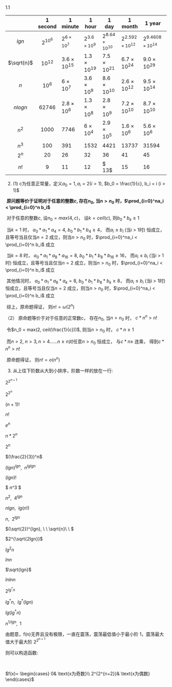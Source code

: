 1.1

|            |  1 second  | 1 minute      | 1 hour         | 1 day              | 1 month             | 1 year               |      1 century       |
| :--------: | :--------: | ------------- | -------------- | ------------------ | ------------------- | -------------------- | :------------------: |
|   $lgn$    | $2^{10^6}$ | $2^{6×10^7}$  | $2^{3.6×10^9}$ | $2^{8.64×10^{10}}$ | $2^{2.592×10^{12}}$ | $2^{9.4608×10^{14}}$ | $2^{9.4608×10^{16}}$ |
| $\sqrt{n}$ | $10^{12}$  | $3.6×10^{15}$ | $1.3×10^{19}$  | $7.5×10^{21}$      | $6.7×10^{24}$       | $9.0×10^{29}$        |    $9.0×10^{33}$     |
|    $n$     |   $10^6$   | $6×10^7$      | $3.6×10^9$     | $8.6×10^{10}$      | $2.6×10^{12}$       | $9.5×10^{14}$        |    $9.5×10^{16}$     |
|  $nlogn$   |  $62746$   | $2.8×10^{6}$  | $1.3×10^{8}$   | $2.8×10^9$         | $7.2×10^{10}$       | $8.7×10^{10}$        |    $7.9×10^{12}$     |
|   $n^2$    |   $1000$   | $7746$        | $6×10^{4}$     | $2.9×10^{5}$       | $1.6×10^{6}$        | $5.6×10^{6}$         |     $5.6×10^{7}$     |
|   $n^3$    |   $100$    | $391$         | $1532$         | $4421$             | $13737$             | $31594$              |       $146646$       |
|   $2^n$    |    $20$    | $26$          | $32$           | $36$               | $41$                | $45$                 |         $51$         |
|    $n!$    |    $9$     | $11$          | $12$           | $ 13$              | $15$                | $16$                 |         $17$         |





2. (1)    c为任意正常量，定义$a_0 = 1, a_i = 2 (i > 1)$,  $b_0 = \frac{1}{c}, b_i = i (i > 1)$

​               **原问题等价于证明对于任意的整数$c$, 存在$n_0$,  当$n > n_0$ 时，$\prod_{i=0}^na_i < \prod_{i=0}^n b_i$**    



​			  对于任意的整数$c$, 设$n_0 = max(4, c)$， 设$k = ceil(c)$, 则$b_0 * b_k ≥1$

​			  当$k = 1$ 时， $a_0 * a_1 * a_4 = 4, \ b_0 * b_1 * b_4 ≥ 4$， 而$a_i ≤ b_i$ (当i > 1时) 恒成立，且等号当且仅当$n = 2$ 成立，则当$n > n_0$ 时，$\prod_{i=0}^na_i < \prod_{i=0}^n b_i$ 成立

​               当$k = 8$ 时， $a_0 * a_1 * a_8 * a_{16} = 8, \ b_0 * b_1 * b_8 * b_{16} ≥ 16$， 而$a_i ≤ b_i$ (当i > 1时) 恒成立，且等号当且仅当$n = 2$ 成立，则当$n > n_0$ 时，$\prod_{i=0}^na_i < \prod_{i=0}^n b_i$ 成立 

​                 其他情况时， $a_0 * a_1 * a_8 * a_k = 8, \ b_0 * b_1 * b_8 * b_k≥ 8$， 而$a_i ≤ b_i$ (当i > 1时) 恒成立，且等号当且仅当$n = 2$ 成立，则当$n > n_0$ 时，$\prod_{i=0}^na_i < \prod_{i=0}^n b_i$ 成立

​             综上，原命题得证， 则$n! = \omega(2^n)$



（2）    原命题等价于对于任意的正常数c， 存在$n_0$,  当$n > n_0$ 时， $c * n^n > n!$

​              令$n_0 = max(2, ceil(\frac{1}{c}))$,  则当$n > n_0$ 时， $c * n ≥ 1$

​              而$n > 2 , \ n > 3, n > 4...... n ≥ n$对任意$n > n_0$ 恒成立， 与$c * n ≥$ 连乘， 得到$c * n ^n > n!$

​              原命题得证， 则$n! = o(n^n)$



3.  从上往下阶数从大到小排序，阶数一样的放在一行:

   $2^{2^{n+1}}$

  $2^{2^n}$

 $(n+1)!$

 $n!$

 $e^n$

 $n*2^n$

 $2^n$

$(\frac{2}{3})^n$

$(lgn)^{lgn}, \  \ n^{lglgn}$

$(lgn)!$

$ n^3 $

$n^2, \ \ 4^{lgn}$

$nlgn, \ \ lg(n!)$

$n, \ \ 2^{lgn}$

$(\sqrt{2})^{lgn}, \ \ \sqrt{n}\ \ $

$2^{\sqrt{2lgn}}$

$lg^2n$

$lnn$

$\sqrt{lgn}$

$lnlnn$

$2^{lg^*n}$

$lg^*n, \ \ lg^*(lgn)$

$lg(lg^*n)$

$n^{1/lgn}, \ \, 1$



由题意，f(n)无界且没有极限，一直在震荡，震荡最低值小于最小阶 $1$，震荡最大值大于最大阶 $2^{2^{n+1}}$

则可以构造函数:

​            

$f(x)=
\begin{cases}
0& \text{x为奇数}\\
2^{2^{n+2}}& \text{x为偶数}
\end{cases}$

